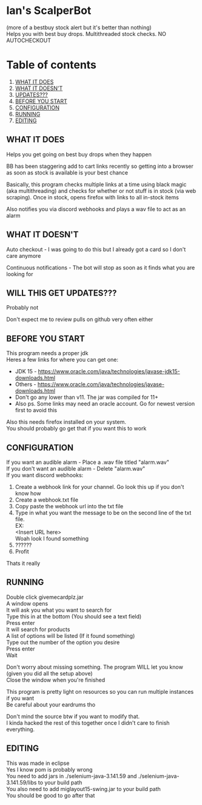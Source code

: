 # Ian's ScalperBot
(more of a bestbuy stock alert but it's better than nothing)\
Helps you with best buy drops. Multithreaded stock checks. NO AUTOCHECKOUT

# Table of contents

1. [WHAT IT DOES](#what-it-does)
2. [WHAT IT DOESN'T](#what-it-doesnt)
3. [UPDATES???](#will-this-get-updates)
4. [BEFORE YOU START](#before-you-start)
5. [CONFIGURATION](#configuration)
6. [RUNNING](#running)
7. [EDITING](#editing)

## WHAT IT DOES
Helps you get going on best buy drops when they happen

BB has been staggering add to cart links recently so getting into a browser as soon as stock is available is your best chance

Basically, this program checks multiple links at a time using black magic (aka multithreading) and checks for whether or not
stuff is in stock (via web scraping). Once in stock, opens firefox with links to all in-stock items

Also notifies you via discord webhooks and plays a wav file to act as an alarm

## WHAT IT DOESN'T
Auto checkout - I was going to do this but I already got a card so I don't care anymore

Continuous notifications - The bot will stop as soon as it finds what you are looking for

## WILL THIS GET UPDATES???
Probably not

Don't expect me to review pulls on github very often either

## BEFORE YOU START
This program needs a proper jdk\
Heres a few links for where you can get one:
* JDK 15 - https://www.oracle.com/java/technologies/javase-jdk15-downloads.html
* Others - https://www.oracle.com/java/technologies/javase-downloads.html
* Don't go any lower than v11. The jar was compiled for 11+
* Also ps. Some links may need an oracle account. Go for newest version first to avoid this

Also this needs firefox installed on your system.\
You should probably go get that if you want this to work

## CONFIGURATION
If you want an audible alarm - Place a .wav file titled "alarm.wav"\
If you don't want an audible alarm - Delete "alarm.wav"\
If you want discord webhooks:
1. Create a webhook link for your channel. Go look this up if you don't know how
2. Create a webhook.txt file
3. Copy paste the webhook url into the txt file
4. Type in what you want the message to be on the second line of the txt file.\
    EX:\
        \<Insert URL here\>\
        Woah look I found something
5. ??????
6. Profit

Thats it really

## RUNNING
Double click givemecardplz.jar\
A window opens\
It will ask you what you want to search for\
Type this in at the bottom (You should see a text field)\
Press enter\
It will search for products\
A list of options will be listed (If it found something)\
Type out the number of the option you desire\
Press enter\
Wait

Don't worry about missing something. The program WILL let you know (given you did all the setup above)\
Close the window when you're finished

This program is pretty light on resources so you can run multiple instances if you want\
Be careful about your eardrums tho

Don't mind the source btw if you want to modify that. \
I kinda hacked the rest of this together once I didn't care to finish everything.

## EDITING
This was made in eclipse\
Yes I know pom is probably wrong\
You need to add jars in ./selenium-java-3.141.59 and ./selenium-java-3.141.59/libs to your build path\
You also need to add miglayout15-swing.jar to your build path\
You should be good to go after that
